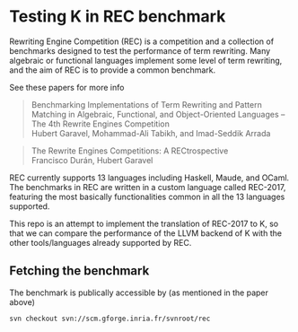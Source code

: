 # Testing K in REC benchmark

Rewriting Engine Competition (REC) is a competition and a collection of benchmarks designed
to test the performance of term rewriting. Many algebraic or functional languages implement
some level of term rewriting, and the aim of REC is to provide a common benchmark.

See these papers for more info

> Benchmarking Implementations of Term Rewriting and Pattern Matching in Algebraic, Functional, and Object-Oriented Languages – The 4th Rewrite Engines Competition  
> Hubert Garavel, Mohammad-Ali Tabikh, and Imad-Seddik Arrada

> The Rewrite Engines Competitions: A RECtrospective  
> Francisco Durán, Hubert Garavel

REC currently supports 13 languages including Haskell, Maude, and OCaml.
The benchmarks in REC are written in a custom language called REC-2017, featuring the most
basically functionalities common in all the 13 languages supported.

This repo is an attempt to implement the translation of REC-2017 to K, so that
we can compare the performance of the LLVM backend of K with the other tools/languages
already supported by REC.

## Fetching the benchmark

The benchmark is publically accessible by (as mentioned in the paper above)
```
svn checkout svn://scm.gforge.inria.fr/svnroot/rec
```
